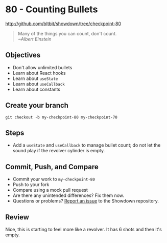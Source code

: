 # 80 - Counting Bullets

http://github.com/bltbit/showdown/tree/checkpoint-80

> Many of the things you can count, don't count.  
> _~Albert Einstein_

## Objectives

- Don't allow unlimited bullets
- Learn about React hooks
- Learn about `useState`
- Learn about `useCallback`
- Learn about constants

## Create your branch

```
git checkout -b my-checkpoint-80 my-checkpoint-70
```

## Steps

- Add a `useState` and `useCallback` to manage bullet count; do not let the sound play if the revolver cylinder is empty.

## Commit, Push, and Compare

- Commit your work to `my-checkpoint-80`
- Push to your fork
- Compare using a mock pull request
- Are there any unintended differences? Fix them now.
- Questions or problems? [Report an issue](https://github.com/bltbit/showdown/issues) to the Showdown repository.

## Review

Nice, this is starting to feel more like a revolver. It has 6 shots and then it's empty.
